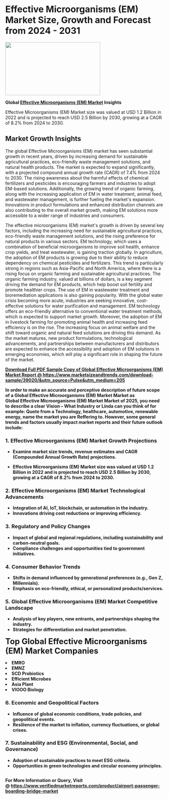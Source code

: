 <H1>Effective Microorganisms (EM) Market Size, Growth and Forecast from 2024 - 2031</H1><img class="aligncenter size-medium wp-image-584254" src="https://thirdeyenews.in/wp-content/uploads/2024/09/Global-Market-Research-300x168.jpeg" alt="" width="300" height="168" /><p><strong>Global&nbsp;<a href="https://www.marketsizeandtrends.com/download-sample/39020/&amp;utm_source=Pulse&amp;utm_medium=205">Effective Microorganisms (EM) Market</a> Insights</strong></p><p>Effective Microorganisms (EM) Market size was valued at USD 1.2 Billion in 2022 and is projected to reach USD 2.5 Billion by 2030, growing at a CAGR of 8.2% from 2024 to 2030.</p><p><h2>Market Growth Insights</h2> <p>The global Effective Microorganisms (EM) market has seen substantial growth in recent years, driven by increasing demand for sustainable agricultural practices, eco-friendly waste management solutions, and natural health products. The market is expected to expand significantly, with a projected compound annual growth rate (CAGR) of 7.4% from 2024 to 2030. The rising awareness about the harmful effects of chemical fertilizers and pesticides is encouraging farmers and industries to adopt EM-based solutions. Additionally, the growing trend of organic farming, along with the increasing application of EM in water treatment, animal feed, and wastewater management, is further fueling the market's expansion. Innovations in product formulations and enhanced distribution channels are also contributing to the overall market growth, making EM solutions more accessible to a wider range of industries and consumers.</p> <p><strong><a href="#"></a></strong></p> <p>The effective microorganisms (EM) market's growth is driven by several key factors, including the increasing need for sustainable agricultural practices, eco-friendly waste management solutions, and the rising preference for natural products in various sectors. EM technology, which uses a combination of beneficial microorganisms to improve soil health, enhance crop yields, and treat wastewater, is gaining traction globally. In agriculture, the adoption of EM products is growing due to their ability to reduce dependency on chemical pesticides and fertilizers. This trend is particularly strong in regions such as Asia-Pacific and North America, where there is a rising focus on organic farming and sustainable agricultural practices. The organic farming industry, valued at billions of dollars, is a key segment driving the demand for EM products, which help boost soil fertility and promote healthier crops. The use of EM in wastewater treatment and bioremediation applications is also gaining popularity. With the global water crisis becoming more acute, industries are seeking innovative, cost-effective solutions for water purification and management. EM technology offers an eco-friendly alternative to conventional water treatment methods, which is expected to support market growth. Moreover, the adoption of EM in livestock farming for promoting animal health and increasing feed efficiency is on the rise. The increasing focus on animal welfare and the shift toward organic and natural feed solutions are driving this demand. As the market matures, new product formulations, technological advancements, and partnerships between manufacturers and distributors are expected to enhance the accessibility and adoption of EM solutions in emerging economies, which will play a significant role in shaping the future of the market. <p><strong><a href="#"></p><p><span class=""><strong>Download Full PDF Sample Copy of Global Effective Microorganisms (EM) Market Report</strong> @ <a href="https://www.marketsizeandtrends.com/download-sample/39020/&amp;utm_source=Pulse&amp;utm_medium=205" target="_blank">https://www.marketsizeandtrends.com/download-sample/39020/&amp;utm_source=Pulse&amp;utm_medium=205</a></span></p><p>In order to make an accurate and perceptive description of future scope of a Global&nbsp;Effective Microorganisms (EM) Market Market as Global&nbsp;Effective Microorganisms (EM) Market Market of 2025, you need to describe a clear Vision &ndash; What Industry or Linda can you think of for example: Quote from a Technology, healthcare, automotive, renewable energy, name the market you are Reffering to. However, some general trends and factors usually impact market reports and their future outlook include:</p><h3>1.&nbsp;<strong>Effective Microorganisms (EM) Market Growth Projections</strong></h3><ul><li>Examine market size trends, revenue estimates and CAGR (Compounded Annual Growth Rate) projections.</li><li><p>Effective Microorganisms (EM) Market size was valued at USD 1.2 Billion in 2022 and is projected to reach USD 2.5 Billion by 2030, growing at a CAGR of 8.2% from 2024 to 2030.</p></li></ul><h3>2.&nbsp;<strong>Effective Microorganisms (EM) Market Technological Advancements</strong></h3><ul><li>Integration of AI, IoT, blockchain, or automation in the industry.</li><li>Innovations driving cost reductions or improving efficiency.</li></ul><h3>3.&nbsp;<strong>Regulatory and Policy Changes</strong></h3><ul><li>Impact of global and regional regulations, including sustainability and carbon-neutral goals.</li><li>Compliance challenges and opportunities tied to government initiatives.</li></ul><h3>4.&nbsp;<strong>Consumer Behavior Trends</strong></h3><ul><li>Shifts in demand influenced by generational preferences (e.g., Gen Z, Millennials).</li><li>Emphasis on eco-friendly, ethical, or personalized products/services.</li></ul><h3>5.&nbsp;<strong>Global Effective Microorganisms (EM) Market Competitive Landscape</strong></h3><ul><li>Analysis of key players, new entrants, and partnerships shaping the industry.</li><li>Strategies for differentiation and market penetration.</li></ul><p data-pm-slice="1 1 []"><span style="color: inherit; font-family: inherit; font-size: 25px;">Top Global Effective Microorganisms (EM) Market Companies</span></p><div class="" data-test-id=""><p><li>EMRO</li><li> EMNZ</li><li> SCD Probiotics</li><li> Efficient Microbes</li><li> Asia Plant</li><li> VIOOO Biology</li></p></div><h3>6.&nbsp;<strong>Economic and Geopolitical Factors</strong></h3><ul><li>Influence of global economic conditions, trade policies, and geopolitical events.</li><li>Resilience of the market to inflation, currency fluctuations, or global crises.</li></ul><h3>7.&nbsp;<strong>Sustainability and ESG (Environmental, Social, and Governance)</strong></h3><ul><li>Adoption of sustainable practices to meet ESG criteria.</li><li>Opportunities in green technologies and circular economy principles.</li></ul><h2><strong style="font-size: 14px;">For More Information or Query, Visit @&nbsp;</strong><a style="background-color: #ffffff; font-size: 14px;" href="https://www.marketsizeandtrends.com/report/effective-microorganisms-em-market/" target="_blank">https://www.verifiedmarketreports.com/product/airport-passenger-boarding-bridge-market</a></h2>

